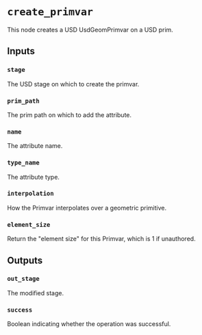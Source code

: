 # `create_primvar`

This node creates a USD UsdGeomPrimvar on a USD prim.

## Inputs

### `stage`
The USD stage on which to create the primvar. 

### `prim_path`
The prim path on which to add the attribute. 

### `name`
The attribute name. 

### `type_name`
The attribute type. 

### `interpolation`
How the Primvar interpolates over a geometric primitive. 

### `element_size`
Return the "element size" for this Primvar, which is 1 if unauthored.

## Outputs

### `out_stage`
The modified stage. 

### `success`
Boolean indicating whether the operation was successful. 
